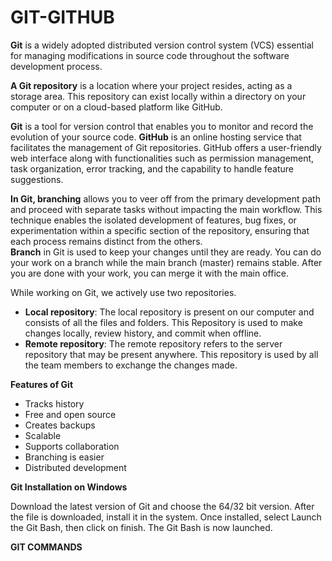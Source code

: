# GIT-GITHUB

**Git** is a widely adopted distributed version control system (VCS) essential for managing modifications in source code throughout the software development process. 

**A Git repository** is a location where your project resides, acting as a storage area. This repository can exist locally within a directory on your computer or on a cloud-based platform like GitHub.

**Git** is a tool for version control that enables you to monitor and record the evolution of your source code. **GitHub** is an online hosting service that facilitates the management of Git repositories. GitHub offers a user-friendly web interface along with functionalities such as permission management, task organization, error tracking, and the capability to handle feature suggestions.

**In Git, branching** allows you to veer off from the primary development path and proceed with separate tasks without impacting the main workflow. This technique enables the isolated development of features, bug fixes, or experimentation within a specific section of the repository, ensuring that each process remains distinct from the others.  
**Branch** in Git is used to keep your changes until they are ready. You can do your work on a branch while the main branch (master) remains stable. After you are done with your work, you can merge it with the main office.

While working on Git, we actively use two repositories. 
- **Local repository**: The local repository is present on our computer and consists of all the files and folders. This Repository is used to make changes locally, review history, and commit when offline.
- **Remote repository**: The remote repository refers to the server repository that may be present anywhere. This repository is used by all the team members to exchange the changes made.

**Features of Git**
- Tracks history
- Free and open source
- Creates backups
- Scalable
- Supports collaboration
- Branching is easier
- Distributed development

**Git Installation on Windows**

Download the latest version of Git and choose the 64/32 bit version. After the file is downloaded, install it in the system. Once installed, select Launch the Git Bash, then click on finish. The Git Bash is now launched.

**GIT COMMANDS**
